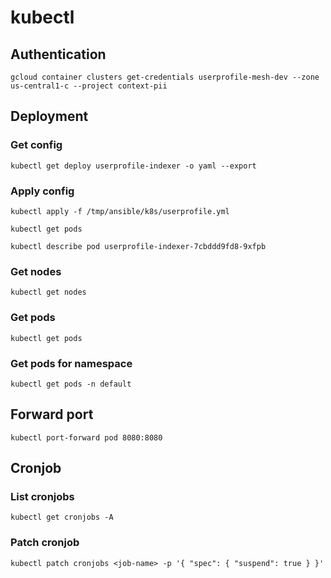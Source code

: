 # kubectl

## Authentication
`gcloud container clusters get-credentials userprofile-mesh-dev --zone us-central1-c --project context-pii`

## Deployment

### Get config
`kubectl get deploy userprofile-indexer -o yaml --export`

### Apply config
`kubectl apply -f /tmp/ansible/k8s/userprofile.yml`

`kubectl get pods`

`kubectl describe pod userprofile-indexer-7cbddd9fd8-9xfpb`

### Get nodes

`kubectl get nodes`

### Get pods

`kubectl get pods`

### Get pods for namespace
`kubectl get pods -n default`

## Forward port
`kubectl port-forward pod 8080:8080`

## Cronjob

### List cronjobs

`kubectl get cronjobs -A`

### Patch cronjob

`kubectl patch cronjobs <job-name> -p '{ "spec": { "suspend": true } }'`

